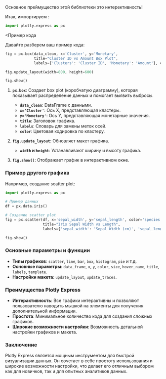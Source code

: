 Основное преймущество этой библиотеки это интерективность!

Итак, импортируем : 

   ```python
   import plotly.express as px
   ```

<Пример кода

Давайте разберем ваш пример кода:

```python
fig = px.box(data_clean, x='Cluster', y='Monetary',
             title="Cluster ID vs Amount Box Plot",
             labels={'Clusters': 'Cluster ID', 'Monetary': 'Amount'}, color = 'Cluster')

fig.update_layout(width=800, height=600)

fig.show()
```

1. **`px.box`**: Создает box plot (коробчатую диаграмму), которая показывает распределение данных и помогает выявить выбросы.
   - **`data_clean`**: DataFrame с данными.
   - **`x='Cluster'`**: Ось X, представляющая кластеры.
   - **`y='Monetary'`**: Ось Y, представляющая монетарные значения.
   - **`title`**: Заголовок графика.
   - **`labels`**: Словарь для замены меток осей.
   - **`color`**: Цветовая кодировка по кластеру.

2. **`fig.update_layout`**: Обновляет макет графика.
   - **`width` и `height`**: Устанавливают ширину и высоту графика.

3. **`fig.show()`**: Отображает график в интерактивном окне.

### Пример другого графика

Например, создание scatter plot:

```python
import plotly.express as px

# Пример данных
df = px.data.iris()

# Создание scatter plot
fig = px.scatter(df, x='sepal_width', y='sepal_length', color='species',
                 title="Iris Sepal Width vs Length",
                 labels={'sepal_width': 'Sepal Width (cm)', 'sepal_length': 'Sepal Length (cm)'})

fig.show()
```

### Основные параметры и функции

- **Типы графиков**: `scatter`, `line`, `bar`, `box`, `histogram`, `pie` и т.д.
- **Основные параметры**: `data_frame`, `x`, `y`, `color`, `size`, `hover_name`, `title`, `labels`, `template`.
- **Настройки макета**: `update_layout`, `update_traces`.

### Преимущества Plotly Express

- **Интерактивность**: Все графики интерактивны и позволяют пользователю наводить мышкой на элементы для получения дополнительной информации.
- **Простота**: Минимальное количество кода для создания сложных графиков.
- **Широкие возможности настройки**: Возможность детальной настройки графиков и макета.

### Заключение

Plotly Express является мощным инструментом для быстрой визуализации данных. Он сочетает в себе простоту использования и широкие возможности настройки, что делает его отличным выбором как для новичков, так и для опытных аналитиков данных.